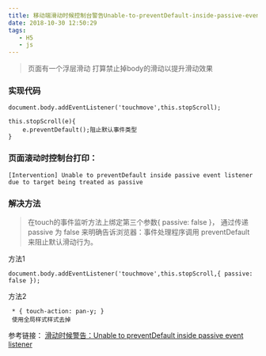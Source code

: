 ```yaml
---
title: 移动端滑动时候控制台警告Unable-to-preventDefault-inside-passive-event-listener
date: 2018-10-30 12:50:29
tags:
   - H5
   - js
---
```

> 页面有一个浮层滑动 打算禁止掉body的滑动以提升滑动效果

### 实现代码
```
document.body.addEventListener('touchmove',this.stopScroll);

this.stopScroll(e){
    e.preventDefault();阻止默认事件类型
}
```

### 页面滚动时控制台打印：
    [Intervention] Unable to preventDefault inside passive event listener due to target being treated as passive
<!-- more -->

### 解决方法
> 在touch的事件监听方法上绑定第三个参数{ passive: false }，
通过传递 passive 为 false 来明确告诉浏览器：事件处理程序调用 preventDefault 来阻止默认滑动行为。


方法1
```
document.body.addEventListener('touchmove',this.stopScroll,{ passive: false });
```

方法2
```
 * { touch-action: pan-y; } 
 使用全局样式样式去掉
```

参考链接：
[滑动时候警告：Unable to preventDefault inside passive event listener](https://www.jianshu.com/p/04bf173826aa)
